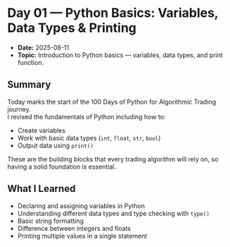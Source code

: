 # Day 01 — Python Basics: Variables, Data Types & Printing

- **Date:** 2025-08-11
- **Topic:** Introduction to Python basics — variables, data types, and print function.

## Summary
Today marks the start of the 100 Days of Python for Algorithmic Trading journey.  
I revised the fundamentals of Python including how to:
- Create variables
- Work with basic data types (`int`, `float`, `str`, `bool`)
- Output data using `print()`

These are the building blocks that every trading algorithm will rely on, so having a solid foundation is essential.

## What I Learned
- Declaring and assigning variables in Python
- Understanding different data types and type checking with `type()`
- Basic string formatting
- Difference between integers and floats
- Printing multiple values in a single statement
